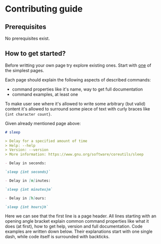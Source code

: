 # Contributing guide

## Prerequisites

No prerequisites exist.

## How to get started?

Before writting your own page try explore existing ones.
Start with [one](./common/sleep.clip) of the simplest pages.

Each page should explain the following aspects of described commands:

- command properties like it's name, way to get full documentation
- command examples, at least one

To make user see where it's allowed to write some arbitrary (but valid) content
it's allowed to surround some piece of text with curly braces like
`{int character count}`.

Given already mentioned page above:

```md
# sleep

> Delay for a specified amount of time
> Help: --help
> Version: --version
> More information: https://www.gnu.org/software/coreutils/sleep

- Delay in seconds:

`sleep {int seconds}`

- Delay in [m]inutes:

`sleep {int minutes}m`

- Delay in [h]ours:

`sleep {int hours}h`
```

Here we can see that the first line is a page header. All lines starting with an
opening angle bracket explain common command properties like what it does (at
first), how to get help, version and full documentation. Code examples are written
down below. Their explanations start with one single dash, while code itself is
surrounded with backticks.
